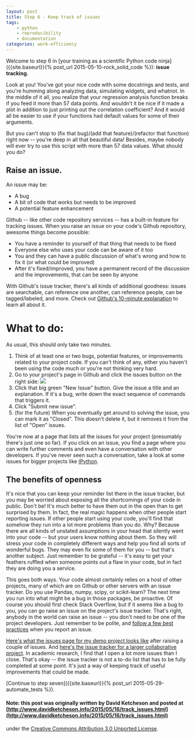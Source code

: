 ```yaml
---
layout: post
title: Step 6 - Keep track of issues
tags:
    - python
    - reproducibility
    - documentation
categories: work-efficiency
---
```


Welcome to step 6 in [your training as a scientific Python code ninja]({{site.baseurl}}{% post_url 2015-05-10-rock_solid_code %}): **issue tracking**.

Look at you!  You've got your nice code with some docstrings and tests, and you're
humming along analyzing data, simulating widgets, and whatnot.  In the middle of it
all, you realize that your regression analysis function breaks if you feed it more than
57 data points.  And wouldn't it be nice if it made a plot in addition to
just printing out the correlation coefficient?  And it would all be easier to use
if your functions had default values for some of their arguments.

But you can't stop to (fix that bug)/(add that feature)/(refactor that function)
right now -- you're deep in all that beautiful data!
Besides, maybe nobody will ever try to use this script with more than 57 data values.
What should you do?

## Raise an issue.

An issue may be:

- A bug
- A bit of code that works but needs to be improved
- A potential feature enhancement

Github -- like other code repository services -- has a built-in feature for
tracking issues.  When you raise an issue on your code's Github repository,
awesome things become possible:

- You have a reminder to yourself of that thing that needs to be fixed
- Everyone else who uses your code can be aware of it too
- You and they can have a public discussion of what's wrong and how to fix it (or what could be improved)
- After it's fixed/improved, you have a permanent record of the discussion and the improvements, that can be seen by anyone

With Github's issue tracker, there's all kinds of additional goodness: issues are searchable,
can reference one another, can reference people, can be tagged/labeled, and more.
Check out [Github's 10-minute explanation](https://guides.github.com/features/issues/)
to learn all about it.

# What to do:
As usual, this should only take two minutes.

1. Think of at least one or two bugs, potential features, or improvements related to your project code.
   If you can't think of any, either you haven't been using the code much or you're not thinking
   very hard.
2. Go to your project's page in Github and click the issues button on the right side:
   ![]({{site.baseurl}}/assets/img/github-issues-button.png)
3. Click that big green "New Issue" button.  Give the issue a title and an explanation.
   If it's a bug, write down the exact sequence of commands that triggers it.
4. Click "Submit new issue".
5. (for the future) When you eventually get around to solving the issue, you can
   mark it as "Closed".  This doesn't delete it, but it removes it from the list
   of "Open" issues.

You're now at a page that lists all the issues for your project (presumably there's just
one so far).  If you click on an issue, you find a page where you can write further
comments and even have a conversation with other developers.  If you've never seen
such a conversation, take a look at some issues for bigger projects like
[IPython](https://github.com/ipython/ipython/issues).

## The benefits of openness
It's nice that you can keep your reminder list there in the issue tracker, but
you may be worried about exposing all the shortcomings of your code in public.
Don't be!  It's much better to have them out in the open than to get surprised
by them.  In fact, the real magic happens when other people start reporting issues.  If other people
start using your code, you'll find that somehow they run into a lot more problems
than you do.  Why?  Because there are all kinds of unstated assumptions in your head
that silently went into your code -- but your users know nothing about them.  So they
will stress your code in completely different ways and help you find all sorts of wonderful
bugs.  They may even fix some of them for you -- but that's another subject.
Just remember to be grateful -- it's easy to get your feathers ruffled when
someone points out a flaw in your code, but in fact they are doing you a service.

This goes both ways.  Your code almost certainly relies on a host of other projects,
many of which are on Github or other servers with an issue tracker.  Do you use Pandas,
numpy, scipy, or scikit-learn?  The next time you run into what might be a bug in those
packages, be proactive.  Of course you should first check Stack Overflow, but if it seems
like a bug to you, you can go raise an issue on the project's issue tracker.  That's right,
anybody in the world can raise an issue -- you don't need to be one of the project developers.
Just remember to be polite, and
[follow a few best practices](http://coenjacobs.me/effective-bug-reports-on-github/)
when you report an issue.

[Here's what the issues page for my demo project looks like](https://github.com/ketch/rock-solid-code-demo/issues)
after raising a couple of issues.  And [here's the issue tracker for a larger collaborative
project](https://github.com/clawpack/pyclaw/issues).  In academic research, I find that I
open a lot more issues than I close.  That's okay -- the issue tracker is not a to-do list
that has to be fully completed at some point.  It's just a way of keeping track
of useful improvements that could be made.

[Continue to step seven]({{site.baseurl}}{% post_url 2015-05-29-automate_tests %}).

#### Note: this post was originally written by David Ketcheson and posted at [http://www.davidketcheson.info/2015/05/16/track_issues.html](http://www.davidketcheson.info/2015/05/16/track_issues.html)
under the [Creative Commons Attribution 3.0 Unported License](http://creativecommons.org/licenses/by/3.0/deed.en_US).
